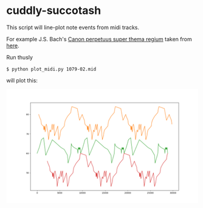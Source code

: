 # cuddly-succotash


This script will line-plot note events from midi tracks.

For example J.S. Bach's [Canon perpetuus super thema regium](http://www.jsbach.net/midi/1079-02.mid) taken from 
[here](http://www.jsbach.net/midi/midi_musicaloffering.html).

Run thusly

    $ python plot_midi.py 1079-02.mid

will plot this:

<img src="string_trio.png">
